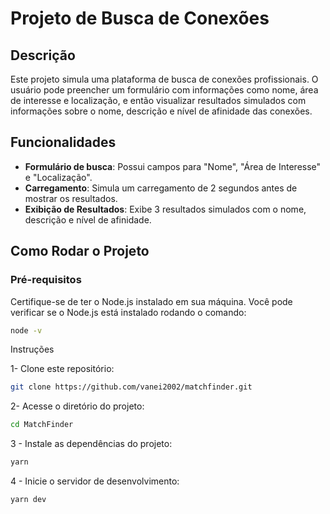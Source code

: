 # Projeto de Busca de Conexões

## Descrição

Este projeto simula uma plataforma de busca de conexões profissionais. O usuário pode preencher um formulário com informações como nome, área de interesse e localização, e então visualizar resultados simulados com informações sobre o nome, descrição e nível de afinidade das conexões.

## Funcionalidades

- **Formulário de busca**: Possui campos para "Nome", "Área de Interesse" e "Localização".
- **Carregamento**: Simula um carregamento de 2 segundos antes de mostrar os resultados.
- **Exibição de Resultados**: Exibe 3 resultados simulados com o nome, descrição e nível de afinidade.

## Como Rodar o Projeto

### Pré-requisitos

Certifique-se de ter o Node.js instalado em sua máquina. Você pode verificar se o Node.js está instalado rodando o comando:

```bash
node -v 
```


Instruções 

1- Clone este repositório:

```bash
git clone https://github.com/vanei2002/matchfinder.git
```

2- Acesse o diretório do projeto:

```bash
cd MatchFinder
```

3 - Instale as dependências do projeto:

```bash
yarn
```

4 - Inicie o servidor de desenvolvimento:


```bash
yarn dev 
```